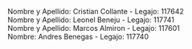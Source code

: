 Nombre y Apellido: Cristian Collante - Legajo: 117642 </br>
Nombre y Apellido: Leonel Beneju - Legajo: 117741 </br>
Nombre y Apellido: Marcos Almiron - Legajo: 117601 </br>
Nombre: Andres Benegas - Legajo: 117740 <br>
